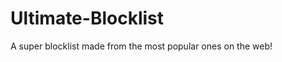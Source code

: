 Ultimate-Blocklist
==================

A super blocklist made from the most popular ones on the web!

